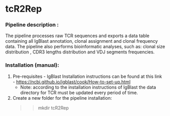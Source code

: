 # tcR2Rep
### Pipeline description :  
The pipeline processes raw TCR sequences and exports a data table containing all IgBlast annotation, clonal assignment and clonal frequency data.
The pipeline also performs bioinformatic analyses, such as: clonal size distribution ,  CDR3 lengths distribution and VDJ segments frequencies.

### Installation (manual): 
1. Pre-requisites - IgBlast 
   Installation instructions can be found at this link - https://ncbi.github.io/igblast/cook/How-to-set-up.html
   * Note: according to the installation instructions of IgBlast the data directory for TCR must be updated every period of time.
2. Create a new folder for the pipeline installation:
   >> mkdir tcR2Rep 
